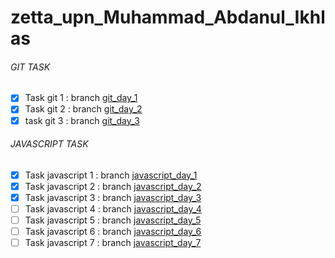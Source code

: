# zetta_upn_Muhammad_Abdanul_Ikhlas

###### GIT TASK
* [x] Task git 1 : branch [git_day_1](https://github.com/AbdanulIkhlas/zetta_upn_Muhammad_Abdanul_Ikhlas/tree/git_day_1)
* [x] Task git 2 : branch [git_day_2](https://github.com/AbdanulIkhlas/zetta_upn_Muhammad_Abdanul_Ikhlas/tree/git_day_2)
* [x] task git 3 : branch [git_day_3](https://github.com/AbdanulIkhlas/zetta_upn_Muhammad_Abdanul_Ikhlas/tree/git_day_3)

###### JAVASCRIPT TASK
* [x] Task javascript 1 : branch [javascript_day_1](https://github.com/AbdanulIkhlas/zetta_upn_Muhammad_Abdanul_Ikhlas/tree/javascript_day_1)
* [x] Task javascript 2 : branch [javascript_day_2](https://github.com/AbdanulIkhlas/zetta_upn_Muhammad_Abdanul_Ikhlas/tree/javascript_day_2)
* [x] Task javascript 3 : branch [javascript_day_3](https://github.com/AbdanulIkhlas/zetta_upn_Muhammad_Abdanul_Ikhlas/tree/javascript_day_3)
* [ ] Task javascript 4 : branch [javascript_day_4](https://github.com/AbdanulIkhlas/zetta_upn_Muhammad_Abdanul_Ikhlas/tree/javascript_day_4)
* [ ] Task javascript 5 : branch [javascript_day_5](https://github.com/AbdanulIkhlas/zetta_upn_Muhammad_Abdanul_Ikhlas/tree/javascript_day_5)
* [ ] Task javascript 6 : branch [javascript_day_6](https://github.com/AbdanulIkhlas/zetta_upn_Muhammad_Abdanul_Ikhlas/tree/javascript_day_6)
* [ ] Task javascript 7 : branch [javascript_day_7](https://github.com/AbdanulIkhlas/zetta_upn_Muhammad_Abdanul_Ikhlas/tree/javascript_day_7)
